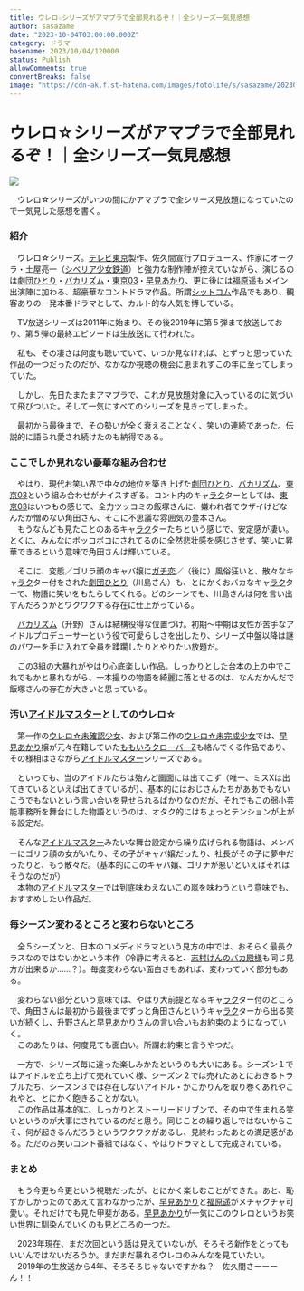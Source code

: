 ```yaml
---
title: ウレロ☆シリーズがアマプラで全部見れるぞ！｜全シリーズ一気見感想
author: sasazame
date: "2023-10-04T03:00:00.000Z"
category: ドラマ
basename: 2023/10/04/120000
status: Publish
allowComments: true
convertBreaks: false
image: "https://cdn-ak.f.st-hatena.com/images/fotolife/s/sasazame/20230926/20230926093822.png"
---
```

# ウレロ☆シリーズがアマプラで全部見れるぞ！｜全シリーズ一気見感想

![](https://cdn-ak.f.st-hatena.com/images/fotolife/s/sasazame/20230926/20230926093822.png)

　ウレロ☆シリーズがいつの間にかアマプラで全シリーズ見放題になっていたので一気見した感想を書く。

<!-- Extended Body -->

### 紹介

　ウレロ☆シリーズ。[テレビ東京](https://d.hatena.ne.jp/keyword/%A5%C6%A5%EC%A5%D3%C5%EC%B5%FE)製作、佐久間宣行プロデュース、作家にオークラ・土屋亮一（[シベリア少女鉄道](https://d.hatena.ne.jp/keyword/%A5%B7%A5%D9%A5%EA%A5%A2%BE%AF%BD%F7%C5%B4%C6%BB)）と強力な制作陣が控えていながら、演じるのは[劇団ひとり](https://d.hatena.ne.jp/keyword/%B7%E0%C3%C4%A4%D2%A4%C8%A4%EA)・[バカリズム](https://d.hatena.ne.jp/keyword/%A5%D0%A5%AB%A5%EA%A5%BA%A5%E0)・[東京03](https://d.hatena.ne.jp/keyword/%C5%EC%B5%FE03)・[早見あかり](https://d.hatena.ne.jp/keyword/%C1%E1%B8%AB%A4%A2%A4%AB%A4%EA)、更に後には[福原遥](https://d.hatena.ne.jp/keyword/%CA%A1%B8%B6%CD%DA)もメイン出演陣に加わる、超豪華なコントドラマ作品。所謂[シットコム](https://d.hatena.ne.jp/keyword/%A5%B7%A5%C3%A5%C8%A5%B3%A5%E0)作品でもあり、観客ありの一発本番ドラマとして、カルト的な人気を博している。

　TV放送シリーズは2011年に始まり、その後2019年に第５弾まで放送しており、第５弾の最終エピソードは生放送にて行われた。

　私も、その凄さは何度も聴いていて、いつか見なければ、とずっと思っていた作品の一つだったのだが、なかなか視聴の機会に恵まれずこの年に至ってしまっていた。

　しかし、先日たまたまアマプラで、これが見放題対象に入っているのに気づいて飛びついた。そして一気にすべてのシリーズを見きってしまった。

　最初から最後まで、その勢いが全く衰えることなく、笑いの連続であった。伝説的に語られ愛され続けたのも納得である。

### ここでしか見れない豪華な組み合わせ

　やはり、現代お笑い界で中々の地位を築き上げた[劇団ひとり](https://d.hatena.ne.jp/keyword/%B7%E0%C3%C4%A4%D2%A4%C8%A4%EA)、[バカリズム](https://d.hatena.ne.jp/keyword/%A5%D0%A5%AB%A5%EA%A5%BA%A5%E0)、[東京03](https://d.hatena.ne.jp/keyword/%C5%EC%B5%FE03)という組み合わせがナイスすぎる。コント内のキャ[ラク](https://d.hatena.ne.jp/keyword/%A5%E9%A5%AF)ターとしては、[東京03](https://d.hatena.ne.jp/keyword/%C5%EC%B5%FE03)はいつもの感じで、全力ツッコミの飯塚さんに、嫌われ者でウザイけどなんだか憎めない角田さん、そこに不思議な雰囲気の豊本さん。  
　もうなんども見たことのあるキャ[ラク](https://d.hatena.ne.jp/keyword/%A5%E9%A5%AF)ターたちという感じで、安定感が凄い。とくに、みんなにボッコボコにされてるのに全然悲壮感を感じさせず、笑いに昇華できるという意味で角田さんは輝いている。

　そこに、変態／ゴリラ顔のキャバ嬢に[ガチ恋](https://d.hatena.ne.jp/keyword/%A5%AC%A5%C1%CE%F8)／（後に）風俗狂いと、散々なキャ[ラク](https://d.hatena.ne.jp/keyword/%A5%E9%A5%AF)ター付をされた[劇団ひとり](https://d.hatena.ne.jp/keyword/%B7%E0%C3%C4%A4%D2%A4%C8%A4%EA)（川島さん）も、とにかくおバカなキャ[ラク](https://d.hatena.ne.jp/keyword/%A5%E9%A5%AF)ターで、物語に笑いをもたらしてくれる。どのシーンでも、川島さんは何を言い出すんだろうかとワクワクする存在に仕上がっている。

　[バカリズム](https://d.hatena.ne.jp/keyword/%A5%D0%A5%AB%A5%EA%A5%BA%A5%E0)（升野）さんは結構役得な位置づけ。初期～中期は女性が苦手なアイドルプロデューサーという役で可愛らしさを出したり、シリーズ中盤以降は謎のパワーを手に入れて全員を蹂躙したりとやりたい放題だ。

　この3組の大暴れがやはり心底楽しい作品。しっかりとした台本の上の中でこれでもかと暴れながら、一本撮りの物語を綺麗に落とせるのは、なんだかんだで飯塚さんの存在が大きいと思っている。

### 汚い[アイドルマスター](https://d.hatena.ne.jp/keyword/%A5%A2%A5%A4%A5%C9%A5%EB%A5%DE%A5%B9%A5%BF%A1%BC)としてのウレロ☆

　第一作の[ウレロ☆未確認少女](https://d.hatena.ne.jp/keyword/%A5%A6%A5%EC%A5%ED%A1%F9%CC%A4%B3%CE%C7%A7%BE%AF%BD%F7)、および第二作の[ウレロ☆未完成少女](https://d.hatena.ne.jp/keyword/%A5%A6%A5%EC%A5%ED%A1%F9%CC%A4%B4%B0%C0%AE%BE%AF%BD%F7)では、[早見あかり](https://d.hatena.ne.jp/keyword/%C1%E1%B8%AB%A4%A2%A4%AB%A4%EA)嬢が元々在籍していた[ももいろクローバーZ](https://d.hatena.ne.jp/keyword/%A4%E2%A4%E2%A4%A4%A4%ED%A5%AF%A5%ED%A1%BC%A5%D0%A1%BCZ)も絡んでくる作品であり、その様相はさながら[アイドルマスター](https://d.hatena.ne.jp/keyword/%A5%A2%A5%A4%A5%C9%A5%EB%A5%DE%A5%B9%A5%BF%A1%BC)シリーズである。

　といっても、当のアイドルたちは殆んど画面には出てこず（唯一、ミスXは出てきているといえば出てきているが）、基本的にはおじさんたちがああでもないこうでもないという言い合いを見せられるばかりなのだが、それでもこの弱小芸能事務所を舞台にした物語というのは、オタク的にはちょっとテンションが上がる設定だ。

　そんな[アイドルマスター](https://d.hatena.ne.jp/keyword/%A5%A2%A5%A4%A5%C9%A5%EB%A5%DE%A5%B9%A5%BF%A1%BC)みたいな舞台設定から繰り広げられる物語は、メンバーにゴリラ顔の女がいたり、その子がキャバ嬢だったり、社長がその子に夢中だったりと、もう散々だ。（基本的にこのキャバ嬢、ゴリナが悪いといえばそれはそうなのだが）  
　本物の[アイドルマスター](https://d.hatena.ne.jp/keyword/%A5%A2%A5%A4%A5%C9%A5%EB%A5%DE%A5%B9%A5%BF%A1%BC)では到底味わえないこの嵐を味わうという意味でも、おすすめしたい作品だ。

### 毎シーズン変わるところと変わらないところ

　全５シーズンと、日本のコメディドラマという見方の中では、おそらく最長クラスなのではないかという本作（冷静に考えると、[志村けんのバカ殿様](https://d.hatena.ne.jp/keyword/%BB%D6%C2%BC%A4%B1%A4%F3%A4%CE%A5%D0%A5%AB%C5%C2%CD%CD)も同じ見方が出来るか……？）。毎度変わらない面白さもあれば、変わっていく部分もある。

　変わらない部分という意味では、やはり大前提となるキャ[ラク](https://d.hatena.ne.jp/keyword/%A5%E9%A5%AF)ター付のところで、角田さんは最初から最後までずっと角田さんというキャ[ラク](https://d.hatena.ne.jp/keyword/%A5%E9%A5%AF)ターから出る笑いが続くし、升野さんと[早見あかり](https://d.hatena.ne.jp/keyword/%C1%E1%B8%AB%A4%A2%A4%AB%A4%EA)さんの言い合いもお約束のようになっていく。  
　このあたりは、何度見ても面白い。所謂お約束と言うやつだ。

　一方で、シリーズ毎に違った楽しみかたというのも大いにある。シーズン１ではアイドルを立ち上げて売れていく様、シーズン２では売れたあとにおきるトラブルたち、シーズン３では存在しないアイドル・かこかりんを取り巻くあれやこれやと、とにかく飽きることがない。  
　この作品は基本的に、しっかりとストーリードリブンで、その中で生まれる笑いというのが大事にされているのだと思う。同じことの繰り返しではないからこそ、何が起きるんだろうというワクワクがあるし、見終わったあとの満足感がある。ただのお笑いコント番組ではなく、やはりドラマとして完成されている。

### まとめ

　もう今更も今更という視聴だったが、とにかく楽しむことができた。あと、恥ずかしかったのであえて言わなかったが、[早見あかり](https://d.hatena.ne.jp/keyword/%C1%E1%B8%AB%A4%A2%A4%AB%A4%EA)と[福原遥](https://d.hatena.ne.jp/keyword/%CA%A1%B8%B6%CD%DA)がメチャクチャ可愛い。それだけでも見た甲斐がある。[早見あかり](https://d.hatena.ne.jp/keyword/%C1%E1%B8%AB%A4%A2%A4%AB%A4%EA)が一気にこのウレロというお笑い世界に馴染んでいくのも見どころの一つだ。

　2023年現在、まだ次回という話は見えていないが、そろそろ新作をとってもいいんではないだろうか。まだまだ暴れるウレロのみんなを見ていたい。  
　2019年の生放送から4年、そろそろじゃないですかね？　佐久間さーーーん！！